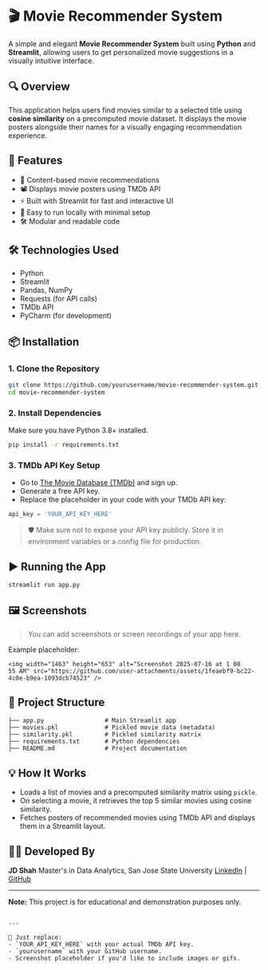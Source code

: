 # 🎬 Movie Recommender System

A simple and elegant **Movie Recommender System** built using **Python** and **Streamlit**, allowing users to get personalized movie suggestions in a visually intuitive interface.

## 🔍 Overview

This application helps users find movies similar to a selected title using **cosine similarity** on a precomputed movie dataset. It displays the movie posters alongside their names for a visually engaging recommendation experience.

## 🚀 Features

- 🧠 Content-based movie recommendations
- 📽️ Displays movie posters using TMDb API
- ⚡ Built with Streamlit for fast and interactive UI
- 🧪 Easy to run locally with minimal setup
- 🛠️ Modular and readable code

## 🛠️ Technologies Used

- Python
- Streamlit
- Pandas, NumPy
- Requests (for API calls)
- TMDb API
- PyCharm (for development)

## 📦 Installation

### 1. Clone the Repository

```bash
git clone https://github.com/yourusername/movie-recommender-system.git
cd movie-recommender-system
````

### 2. Install Dependencies

Make sure you have Python 3.8+ installed.

```bash
pip install -r requirements.txt
```

### 3. TMDb API Key Setup

* Go to [The Movie Database (TMDb)](https://www.themoviedb.org/) and sign up.
* Generate a free API key.
* Replace the placeholder in your code with your TMDb API key:

```python
api_key = 'YOUR_API_KEY_HERE'
```

> 🛡️ Make sure not to expose your API key publicly. Store it in environment variables or a config file for production.

## ▶️ Running the App

```bash
streamlit run app.py
```

## 🖼️ Screenshots

> You can add screenshots or screen recordings of your app here.

Example placeholder:

```
<img width="1463" height="653" alt="Screenshot 2025-07-16 at 1 08 55 AM" src="https://github.com/user-attachments/assets/1feaebf9-bc22-4c0e-b9ea-1093dcb74523" />

```

## 📁 Project Structure

```
├── app.py                 # Main Streamlit app
├── movies.pkl             # Pickled movie data (metadata)
├── similarity.pkl         # Pickled similarity matrix
├── requirements.txt       # Python dependencies
├── README.md              # Project documentation
```

## 💡 How It Works

* Loads a list of movies and a precomputed similarity matrix using `pickle`.
* On selecting a movie, it retrieves the top 5 similar movies using cosine similarity.
* Fetches posters of recommended movies using TMDb API and displays them in a Streamlit layout.

## 🧑‍💻 Developed By

**JD Shah**
Master's in Data Analytics, San Jose State University
[LinkedIn]([https://www.linkedin.com/in/jayamshah2278/]) | [GitHub](https://github.com/jayam-shah)

---

**Note:** This project is for educational and demonstration purposes only.

```

---

📌 Just replace:
- `YOUR_API_KEY_HERE` with your actual TMDb API key.
- `yourusername` with your GitHub username.
- Screenshot placeholder if you'd like to include images or gifs.
